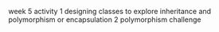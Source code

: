 week 5 activity
1 designing classes to explore inheritance and polymorphism or encapsulation
2 polymorphism challenge
